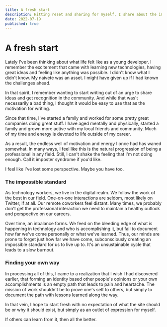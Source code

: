 ```yaml
---
title: A fresh start
description: Hitting reset and sharing for myself, I share about the importance of reflecting on personal growth.
date: 2022-07-19
published: true
---
```


# A fresh start

Lately I've been thinking about what life felt like as a young developer. I remember the excitement that came with learning new technologies, having great ideas and feeling like anything was possible. I didn't know what I didn't know. My naivete was an asset. I might have given up if I had known the challenges ahead.

In that spirit, I remember wanting to start writing out of an urge to share ideas and get recognition in the community. And while that was't necessarily a bad thing, I thought it would be easy to use that as the motivation for writing.

Since that time, I've started a family and worked for some pretty great companies doing great stuff. I have aged mentally and physically, started a family and grown more active with my local friends and community. Much of my time and energy is devoted to life outside of my career.

As a result, the endless well of motivation and energy I once had has waned somewhat. In many ways, I feel like this is the natural progression of being a professional in any field. Still, I can't shake the feeling that I'm not doing enough. Call it imposter syndrome if you'd like.

I feel like I've lost some perspective. Maybe you have too.

### The impossible standard

As technology workers, we live in the digital realm. We follow the work of the best in our field. One-on-one interactions are seldom, most likely on Twitter, if at all. Our remote coworkers feel distant. Many times, we probably don't get the professional interaction we need to maintain a healthy outlook and perspective on our careers.

Over time, an inbalance forms. We feed on the bleeding edge of what is happening in technology and who is accomplishing it, but fail to document how far we've come personally or what we've learned. Thus, our minds are prone to forget just how far we have come, subconsciously creating an impossible standard for us to live up to. It's an unsustainable cycle that leads to a slow burnout.

### Finding your own way

In processing all of this, I came to a realization that I wish I had discovered earlier, that
forming an identity based other people's opinions or your own accomplishments is an empty path that leads to pain and heartache. The mission of work shouldn't be to prove one's self to others, but simply to document the path with lessons learned along the way.

In that vein, I hope to start fresh with no expectation of what the site should be or why it should exist, but simply as an outlet of expression for myself.

If others can learn from it, then all the better.
